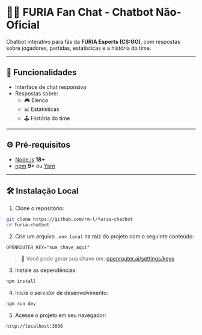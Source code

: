 # 🐱‍👤 FURIA Fan Chat - Chatbot Não-Oficial

Chatbot interativo para fãs da **FURIA Esports (CS:GO)**, com respostas sobre jogadores, partidas, estatísticas e a história do time.

---

## 🚀 Funcionalidades

- Interface de chat responsiva
- Respostas sobre:
  - 🎮 Elenco
  - 📊 Estatísticas
  - 🕹️ História do time

---

## ⚙️ Pré-requisitos

- [Node.js](https://nodejs.org/) **18+**
- [npm](https://www.npmjs.com/) **9+** ou [Yarn](https://yarnpkg.com/)

---

## 🛠️ Instalação Local

1. Clone o repositório:

```bash
git clone https://github.com/rm-l/furia-chatbot
cd furia-chatbot
```

2. Crie um arquivo `.env.local` na raiz do projeto com o seguinte conteúdo:

```env
OPENROUTER_KEY="sua_chave_aqui"
```

> 🔑 Você pode gerar sua chave em: [openrouter.ai/settings/keys](https://openrouter.ai/settings/keys)

3. Instale as dependências:

```bash
npm install
```

4. Inicie o servidor de desenvolvimento:

```bash
npm run dev
```

5. Acesse o projeto em seu navegador:

```
http://localhost:3000
```
